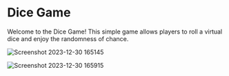 # Dice Game

Welcome to the Dice Game! This simple game allows players to roll a virtual dice and enjoy the randomness of chance.

![Screenshot 2023-12-30 165145](https://github.com/rohan1112/React-Projects/assets/94182713/6292cd16-f82d-4fa9-9585-6a499e3953cd)

![Screenshot 2023-12-30 165915](https://github.com/rohan1112/React-Projects/assets/94182713/856a3920-3d99-49b0-9262-6fe04d496759)
